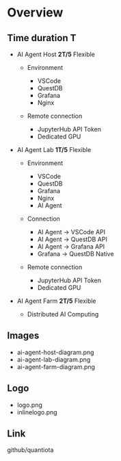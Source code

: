 # Overview 

 ## Time duration T

 - AI Agent Host  **2T/5** Flexible
   - Environment
     - VSCode
     - QuestDB
     - Grafana
     - Nginx 
  
   - Remote connection
     - JupyterHub   API Token
     - Dedicated GPU

 - AI Agent Lab   **1T/5** Flexible
   - Environment
     - VSCode
     - QuestDB
     - Grafana
     - Nginx
     - AI Agent 

   - Connection
     - AI Agent -> VSCode   API
     - AI Agent -> QuestDB  API
     - AI Agent -> Grafana  API
     - Grafana  -> QuestDB  Native
   - Remote connection
     - JupyterHub  API Token
     - Dedicated GPU

 - AI Agent Farm  **2T/5**  Flexible
   - Distributed AI Computing


## Images

- ai-agent-host-diagram.png
- ai-agent-lab-diagram.png
- ai-agent-farm-diagram.png
  
## Logo

- logo.png
- inlinelogo.png

## Link

github/quantiota
